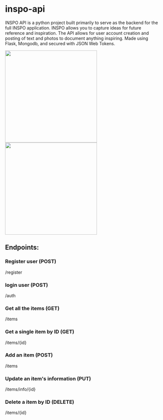 # inspo-api

INSPO API is a python project built primarily to serve as the backend for the full INSPO application. INSPO allows you to capture ideas for future reference and inspiration. The API allows for user account creation and posting of text and photos to document anything inspiring. Made using Flask, Mongodb, and secured with JSON Web Tokens. 

<img src="https://upload.wikimedia.org/wikipedia/commons/4/4a/Python3-powered_hello-world.svg" width="300">
<img src="https://upload.wikimedia.org/wikipedia/commons/3/3c/Flask_logo.svg" width="300">

## Endpoints: 

### Register user (POST)
/register

### login user (POST)
/auth

### Get all the items (GET)
/items

### Get a single item by ID (GET)
/items/{id}

### Add an item (POST)
/items

### Update an item's information (PUT)
/items/info/{id}

### Delete a item by ID (DELETE)
/items/{id}

